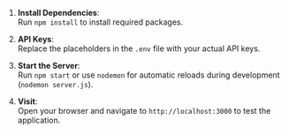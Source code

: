 1. **Install Dependencies**:  
   Run `npm install` to install required packages.

2. **API Keys**:  
   Replace the placeholders in the `.env` file with your actual API keys.

3. **Start the Server**:  
   Run `npm start` or use `nodemon` for automatic reloads during development (`nodemon server.js`).

4. **Visit**:  
   Open your browser and navigate to `http://localhost:3000` to test the application.
